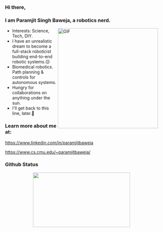 ### Hi there, 

### I am Paramjit Singh Baweja, a robotics nerd.

<img align="right" width="330px" alt="GIF" src="https://cdn.dribbble.com/users/1848694/screenshots/4452371/dribdesgindeskgif.gif" />


- Interests: Science, Tech, DIY. 
- I have an unrealistic dream to become a full-stack roboticist building end-to-end robotic systems.😌
- Biomedical robotics. Path planning & controls for autonomous systems.
- Hungry for collaborations on anything under the sun. 
- I'll get back to this line, later.😬




<!--
**ParamjitBaweja/ParamjitBaweja** is a ✨ _special_ ✨ repository because its `README.md` (this file) appears on your GitHub profile.

Here are some ideas to get you started:

- 🔭 I’m currently working on ...
- 🌱 I’m currently learning ...
- 👯 I’m looking to collaborate on ...
- 🤔 I’m looking for help with ...
- 💬 Ask me about ...
- 📫 How to reach me: ...
- 😄 Pronouns: ...
- ⚡ Fun fact: ...
-->


### Learn more about me at:

https://www.linkedin.com/in/paramjitbaweja

https://www.cs.cmu.edu/~paramjitbaweja/


### Github Status

<p align="center">
    <a href="https://github.com/ParamjitBaweja">
    <img height="180em" width="320em" src="https://github-readme-stats.vercel.app/api/top-langs/?username=ParamjitBaweja&langs_count=6&layout=compact"/>
    </a>
</p>

